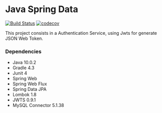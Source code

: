 # Java Spring Data
[![Build Status](https://travis-ci.org/valandro/java-auth-spring.svg?branch=master)](https://travis-ci.org/valandro/java-auth-spring.svg?branch=master)
[![codecov](https://codecov.io/gh/valandro/java-auth-spring/branch/master/graph/badge.svg)](https://codecov.io/gh/valandro/java-auth-spring)

This project consists in a Authentication Service, using Jwts for generate JSON Web Token.


### Dependencies
 - Java     10.0.2
 - Gradle   4.3
 - Junit    4
 - Spring Web
 - Spring Web Flux
 - Spring Data JPA
 - Lombok   1.8
 - JWTS     0.9.1
 - MySQL Connector 5.1.38